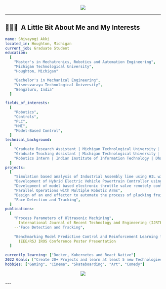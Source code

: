 <p align="center">
  <img src="https://capsule-render.vercel.app/api?type=waving&color=gradient&text=Hello!&height=100&section=header"/>
</p>


---

<h2> 👨🏻‍💻 &nbsp;A Little Bit About Me and My Interests</h2>

```yaml
name: Shivayogi Akki
located_in: Houghton, Michigan
current_job: Graduate Student
education:
  [
    "Master's in Mechatronics, Robotics and Automation Engineering",
    "Michigan Technological University",
    "Houghton, Michigan"

    "Bachelor's in Mechanical Engineering",
    "Visvesvaraya Technological University",
    "Bengaluru, India"
  ]

fields_of_interests:
  [
    "Robotics",
    "Controls",
    "PLC",
    "HMI",
    "Model-Based Control",
  ]
technical_background:
  [
    "Graduate Research Assistant | Michigan Technological University | Houghton, Michigan",
    "Graduate Teaching Assistant | Michigan Technological University | Houghton, Michigan",
    "Robotics Intern | Indian Institute of Information Technology | Dharwad, India",
  ]
projects:
  [
    "Simulation based analysis of Industrial Assembly line using HIL with PLC module",
    "Development of Hybrid Electric Vehicle Powertrain Controller using Stateflow",
    "Development of model based electronic throttle valve remotely controlled via CAN",
    "Parallel Operations with Multiple Robotic Arms",
    "Design of an end effector to automate the process of plucking fruits",
    "Face Detection and Tracking",
  ]
publications:
  [
    "Process Parameters of Ultrasonic Machining",
      International Journal of Recent Technology and Engineering (IJRTE), ISSN: 2277-3878, Volume-8 Issue-4, November 2019
    --"Face Detection and Tracking",
      
    "Benchmarking Model Predictive Control and Reinforcement Learning for Legged Robot Locomotion",
      IEEE/RSJ IROS Conference Poster Presentation
  ]
  
currently_learning: ["Docker, Kubernetes and React Native"]
2022 Goals: ["Create 20+ Projects and learn at least 5 new Technologies."]
hobbies: ["Gaming", "Cinema", "Skateboarding", "Art", "Comedy"]
```
<p align="center">
 <img src="https://www.charlotteworks.com/wp-content/uploads/2018/01/automation-animation.gif"/>
</p>
---  
